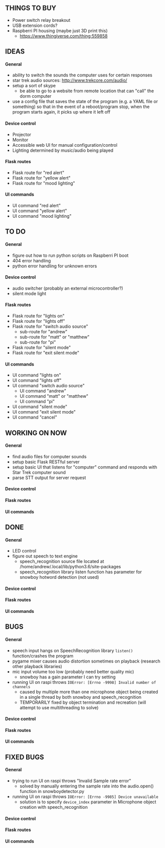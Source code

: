 THINGS TO BUY
--------------------------------------

* Power switch relay breakout
* USB extension cords?
* Raspberri PI housing (maybe just 3D print this)
  * https://www.thingiverse.com/thing:559858

IDEAS
--------------------------------------

#### General

* ability to switch the sounds the computer uses for certain responses
* star trek audio sources: http://www.trekcore.com/audio/
* setup a sort of skype
  * be able to go to a website from remote location that can "call" the dorm computer
* use a config file that saves the state of the program (e.g. a YAML file or something) so that in the event of a reboot/program stop, when the program starts again, it picks up where it left off

#### Device control

* Projector
* Monitor
* Accessible web UI for manual configuration/control
* Lighting determined by music/audio being played

#### Flask routes

* Flask route for "red alert"
* Flask route for "yellow alert"
* Flask route for "mood lighting"

#### UI commands

* UI command "red alert"
* UI command "yellow alert"
* UI command "mood lighting"

TO DO
---------------------------------------

#### General

* figure out how to run python scripts on Raspberri PI boot
* 404 error handling
* python error handling for unknown errors

#### Device control

* audio switcher (probably an external microcontroller?)
* silent mode light

#### Flask routes

* Flask route for "lights on"
* Flask route for "lights off"
* Flask route for "switch audio source"
  * sub-route for "andrew"
  * sub-route for "matt" or "matthew"
  * sub-route for "pi"
* Flask route for "silent mode"
* Flask route for "exit silent mode"

#### UI commands

* UI command "lights on"
* UI command "lights off"
* UI command "switch audio source"
  * UI command "andrew"
  * UI command "matt" or "matthew"
  * UI command "pi"
* UI command "silent mode"
* UI command "exit silent mode"
* UI command "cancel"


WORKING ON NOW
---------------------------------------

#### General

* find audio files for computer sounds
* setup basic Flask RESTful server
* setup basic UI that listens for "computer" command and responds with Star Trek computer sound
* parse STT output for server request

#### Device control

#### Flask routes

#### UI commands


DONE
---------------------------------------

#### General

* LED control
* figure out speech to text engine
  * speech_recognition source file located at /home/andrew/.local/lib/python3.6/site-packages
  * speech_recognition library listen function has parameter for snowboy hotword detection (not used)

#### Device control

#### Flask routes

#### UI commands


BUGS
---------------------------------------

#### General

* speech input hangs on SpeechRecognition library `listen()` function/crashes the program
* pygame mixer causes audio distortion sometimes on playback (research other playback libraries)
* mic input volume too low (probably need better quality mic)
  * snowboy has a gain parameter I can try setting
* running UI on raspi throws `IOError: [Errno -9998] Invalid number of channels`
  * caused by multiple more than one microphone object being created in a single thread by both snowboy and speech_recognition
  * TEMPORARILY fixed by object termination and recreation (will attempt to use multithreading to solve)

#### Device control

#### Flask routes

#### UI commands


FIXED BUGS
---------------------------------------

#### General

* trying to run UI on raspi throws "Invalid Sample rate error"
  * solved by manually entering the sample rate into the audio.open() function in snowboydetector.py
* running UI on raspi throws `IOError: [Errno -9985] Device unavailable`
  * solution is to specify `device_index` parameter in Microphone object creation with speech_recognition

#### Device control

#### Flask routes

#### UI commands

